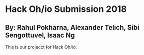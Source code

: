 # Hack Oh/io Submission 2018

## By: Rahul Pokharna, Alexander Telich, Sibi Sengottuvel, Isaac Ng

This is our projecct for Hack Oh/io.

